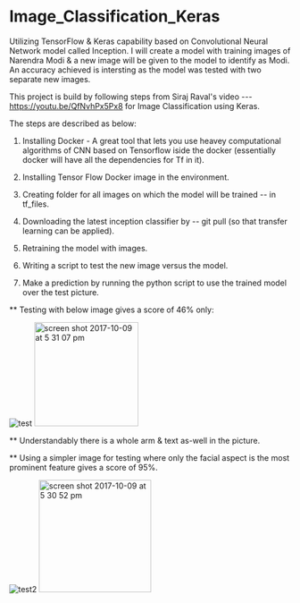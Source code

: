 # Image_Classification_Keras

Utilizing TensorFlow & Keras capability based on Convolutional Neural Network model called Inception.
I will create a model with training images of Narendra Modi & a new image will be given to the model to identify as Modi.
An accuracy achieved is intersting as the model was tested with two separate new images.

This project is build by following steps from Siraj Raval's video --- https://youtu.be/QfNvhPx5Px8 for Image Classification using Keras. 

The steps are described as below:

1. Installing Docker -  A great tool that lets you use heavey computational algorithms of CNN based on Tensorflow iside the docker (essentially docker will have all the dependencies for Tf in it).

2. Installing Tensor Flow Docker image in the environment.

3. Creating folder for all images on which the model will be trained -- in tf_files.

4. Downloading the latest inception classifier by --  git pull (so that transfer learning can be applied).

5. Retraining the model with images.

6. Writing a script to test the new image versus the model.

7. Make a prediction by running the python script to use the trained model over the test picture.


** Testing with below image gives a score of 46% only:

![test](https://user-images.githubusercontent.com/26288770/31362162-14c57856-ad25-11e7-89e3-e8a629651094.jpg)
<img width="186" alt="screen shot 2017-10-09 at 5 31 07 pm" src="https://user-images.githubusercontent.com/26288770/31362172-22484ae4-ad25-11e7-91ba-f73f512fc1be.png">

** Understandably there is a whole arm & text as-well in the picture.

** Using a simpler image for testing where only the facial aspect is the most prominent feature gives a score of 95%.

![test2](https://user-images.githubusercontent.com/26288770/31362259-8463b1d2-ad25-11e7-8449-18391c15254b.jpg)
<img width="201" alt="screen shot 2017-10-09 at 5 30 52 pm" src="https://user-images.githubusercontent.com/26288770/31362278-90aa87f4-ad25-11e7-95a2-de7daf9a7c46.png">
